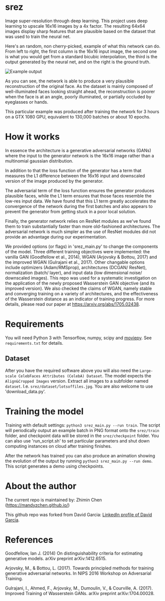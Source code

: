 # srez

Image super-resolution through deep learning. This project uses deep learning to upscale 16x16 images by a 4x factor. The resulting 64x64 images display sharp features that are plausible based on the dataset that was used to train the neural net.

Here's an random, non cherry-picked, example of what this network can do. From left to right, the first column is the 16x16 input image, the second one is what you would get from a standard bicubic interpolation, the third is the output generated by the neural net, and on the right is the ground truth.

![Example output](srez_sample_output.png)

As you can see, the network is able to produce a very plausible reconstruction of the original face. As the dataset is mainly composed of well-illuminated faces looking straight ahead, the reconstruction is poorer when the face is at an angle, poorly illuminated, or partially occluded by eyeglasses or hands.

This particular example was produced after training the network for 3 hours on a GTX 1080 GPU, equivalent to 130,000 batches or about 10 epochs.

# How it works

In essence the architecture is a generative adversarial networks (GANs) where the input to the generator network is the 16x16 image rather than a multinomial gaussian distribution.

In addition to that the loss function of the generator has a term that measures the L1 difference between the 16x16 input and downscaled version of the image produced by the generator.

The adversarial term of the loss function ensures the generator produces plausible faces, while the L1 term ensures that those faces resemble the low-res input data. We have found that this L1 term greatly accelerates the convergence of the network during the first batches and also appears to prevent the generator from getting stuck in a poor local solution.

Finally, the generator network relies on ResNet modules as we've found them to train substantially faster than more old-fashioned architectures. The adversarial network is much simpler as the use of ResNet modules did not provide an advantage during our experimentation.

We provided options (or flags) in 'srez_main.py' to change the components of the model. Three different training objectives were implemented: the vanilla GAN (Goodfellow et al., 2014), WGAN (Arjovsky & Bottou, 2017) and the improved WGAN (Gulrajani et al., 2017). Other changable options include optimizers (Adam/RMSprop), architectures (DCGAN/ ResNet), normalization (batch/ layer), and input data (low dimensional noise/ downscaled images). This repo was used for a systematic investigation on the application of the
newly proposed Wasserstein GAN objective (and its improved version). We also checked the claims of WGAN, namely stable and converging training on a variety of architectures, and the effectiveness of the Wasserstein distance as an indicator of training progress. For more details, please read our paper at https://arxiv.org/abs/1705.02438.

# Requirements

You will need Python 3 with Tensorflow, numpy, scipy and [moviepy](http://zulko.github.io/moviepy/). See `requirements.txt` for details.

## Dataset

After you have the required software above you will also need the `Large-scale CelebFaces Attributes (CelebA) Dataset`. The model expects the `Align&Cropped Images` version. Extract all images to a subfolder named `dataset`. I.e. `srez/dataset/lotsoffiles.jpg`. You are also welcome to use 'download_data.py'.

# Training the model

Training with default settings: `python3 srez_main.py --run train`. The script will periodically output an example batch in PNG format onto the `srez/train` folder, and checkpoint data will be stored in the `srez/checkpoint` folder. You can also use 'run_script.sh' to set particular parameters and shut down computing instances on cloud after training finishes.

After the network has trained you can also produce an animation showing the evolution of the output by running `python3 srez_main.py --run demo`. This script generates a demo using checkpoints.

# About the author
The current repo is maintained by:
Zhimin Chen (https://mandyzchen.github.io/)

This github repo was forked from David Garcia:
[LinkedIn profile of David Garcia](https://ca.linkedin.com/in/david-garcia-70913311).

# References
Goodfellow, Ian J. (2014) On distinguishability criteria for estimating generative models. arXiv preprint arXiv:1412.6515.

Arjovsky, M., & Bottou, L. (2017). Towards principled methods for training generative adversarial networks. In NIPS 2016 Workshop on Adversarial Training.

Gulrajani, I., Ahmed, F., Arjovsky, M., Dumoulin, V., & Courville, A. (2017). Improved Training of Wasserstein GANs. arXiv preprint arXiv:1704.00028.
